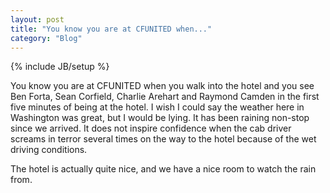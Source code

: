 ```yaml
---
layout: post
title: "You know you are at CFUNITED when..."
category: "Blog"
---
```

{% include JB/setup %}

You know you are at CFUNITED when you walk into the hotel and you see Ben Forta, Sean Corfield, Charlie Arehart and Raymond Camden in the first five minutes of being at the hotel. I wish I could say the weather here in Washington was great, but I would be lying. It has been raining non-stop since we arrived. It does not inspire confidence when the cab driver screams in terror several times on the way to the hotel because of the wet driving conditions.

The hotel is actually quite nice, and we have a nice room to watch the rain from.